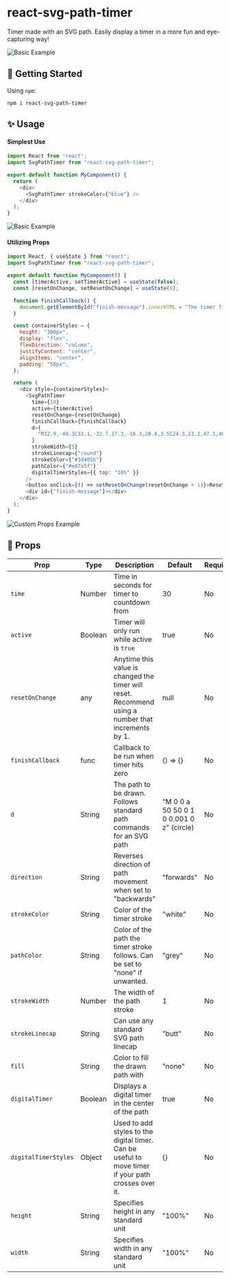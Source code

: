 # react-svg-path-timer

Timer made with an SVG path. Easily display a timer in a more fun and eye-capturing way!

![Basic Example](https://media.giphy.com/media/ZcuZrkOucixCD0LsXT/giphy.gif)

## 🚀 Getting Started

Using `npm`:

```
npm i react-svg-path-timer
```

## ✨ Usage

#### Simplest Use

```javascript
import React from "react";
import SvgPathTimer from "react-svg-path-timer";

export default function MyComponent() {
  return (
    <div>
      <SvgPathTimer strokeColor={"blue"} />
    </div>
  );
}
```

![Basic Example](https://media.giphy.com/media/ZcuZrkOucixCD0LsXT/giphy.gif)

#### Utilizing Props

```javascript
import React, { useState } from "react";
import SvgPathTimer from "react-svg-path-timer";

export default function MyComponent() {
  const [timerActive, setTimerActive] = useState(false);
  const [resetOnChange, setResetOnChange] = useState(0);

  function finishCallback() {
    document.getElementById("finish-message").innerHTML = "The timer finished!";
  }

  const containerStyles = {
    height: "300px",
    display: "flex",
    flexDirection: "column",
    justifyContent: "center",
    alignItems: "center",
    padding: "50px",
  };

  return (
    <div style={containerStyles}>
      <SvgPathTimer
        time={10}
        active={timerActive}
        resetOnChange={resetOnChange}
        finishCallback={finishCallback}
        d={
          "M32.9,-49.3C33.1,-32.7,17.3,-16.3,20.8,3.5C24.3,23.3,47.1,46.7,46.9,60.5C46.7,74.4,23.3,78.8,5.2,73.6C-13,68.4,-25.9,53.7,-40.7,39.8C-55.5,25.9,-72,13,-65.7,6.3C-59.4,-0.4,-30.3,-0.7,-15.5,-17.4C-0.7,-34,-0.4,-66.9,8,-74.8C16.3,-82.8,32.7,-65.9,32.9,-49.3Z"
        }
        strokeWidth={5}
        strokeLinecap={"round"}
        strokeColor={"#3d405b"}
        pathColor={"#e07a5f"}
        digitalTimerStyles={{ top: "10%" }}
      />
      <button onClick={() => setResetOnChange(resetOnChange + 1)}>Reset</button>
      <div id={"finish-message"}></div>
    </div>
  );
}
```

![Custom Props Example](https://media.giphy.com/media/L39TSXpKdSI6Ad3Kds/giphy.gif)

## 📌 Props

| Prop                 | Type    | Description                                                                                        | Default                                  | Required |
| -------------------- | ------- | -------------------------------------------------------------------------------------------------- | ---------------------------------------- | -------- |
| `time`               | Number  | Time in seconds for timer to countdown from                                                        | 30                                       | No       |
| `active`             | Boolean | Timer will only run while active is `true`                                                         | true                                     | No       |
| `resetOnChange`      | any     | Anytime this value is changed the timer will reset. Recommend using a number that increments by 1. | null                                     | No       |
| `finishCallback`     | func    | Callback to be run when timer hits zero                                                            | () => {}                                 | No       |
| `d`                  | String  | The path to be drawn. Follows standard path commands for an SVG path                               | "M 0 0 a 50 50 0 1 0 0.001 0 z" (circle) | No       |
| `direction`          | String  | Reverses direction of path movement when set to "backwards"                                        | "forwards"                               | No       |
| `strokeColor`        | String  | Color of the timer stroke                                                                          | "white"                                  | No       |
| `pathColor`          | String  | Color of the path the timer stroke follows. Can be set to "none" if unwanted.                      | "grey"                                   | No       |
| `strokeWidth`        | Number  | The width of the path stroke                                                                       | 1                                        | No       |
| `strokeLinecap`      | String  | Can use any standard SVG path linecap                                                              | "butt"                                   | No       |
| `fill`               | String  | Color to fill the drawn path with                                                                  | "none"                                   | No       |
| `digitalTimer`       | Boolean | Displays a digital timer in the center of the path                                                 | true                                     | No       |
| `digitalTimerStyles` | Object  | Used to add styles to the digital timer. Can be useful to move timer if your path crosses over it. | {}                                       | No       |
| `height`             | String  | Specifies height in any standard unit                                                              | "100%"                                   | No       |
| `width`              | String  | Specifies width in any standard unit                                                               | "100%"                                   | No       |
